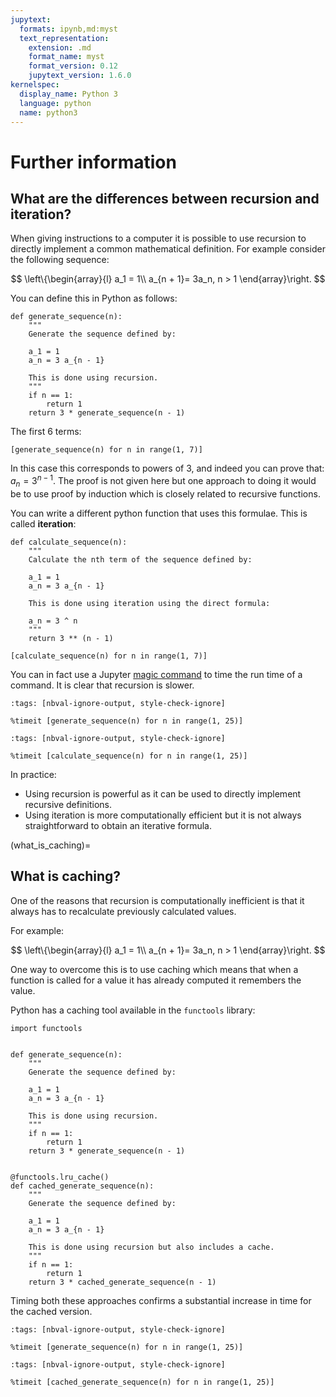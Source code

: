 ```yaml
---
jupytext:
  formats: ipynb,md:myst
  text_representation:
    extension: .md
    format_name: myst
    format_version: 0.12
    jupytext_version: 1.6.0
kernelspec:
  display_name: Python 3
  language: python
  name: python3
---
```


# Further information

## What are the differences between recursion and iteration?

When giving instructions to a computer it is possible to use recursion to
directly implement a common mathematical definition. For example consider the
following sequence:

$$
    \left\{\begin{array}{l}
    a_1 = 1\\
    a_{n + 1}= 3a_n, n > 1
    \end{array}\right.
$$

You can define this in Python as follows:

```{code-cell} ipython3
def generate_sequence(n):
    """
    Generate the sequence defined by:

    a_1 = 1
    a_n = 3 a_{n - 1}

    This is done using recursion.
    """
    if n == 1:
        return 1
    return 3 * generate_sequence(n - 1)
```

The first 6 terms:

```{code-cell} ipython3
[generate_sequence(n) for n in range(1, 7)]
```

In this case this corresponds to powers of $3$, and indeed you can
prove that: $a_n = 3 ^ {n - 1}$. The proof is not given here but one
approach to doing it would be to use proof by induction which is closely related
to recursive functions.

You can write a different python function that uses this formulae. This is called
**iteration**:

```{code-cell} ipython3
def calculate_sequence(n):
    """
    Calculate the nth term of the sequence defined by:

    a_1 = 1
    a_n = 3 a_{n - 1}

    This is done using iteration using the direct formula:

    a_n = 3 ^ n
    """
    return 3 ** (n - 1)
```

```{code-cell} ipython3
[calculate_sequence(n) for n in range(1, 7)]
```

You can in fact use a Jupyter [magic
command](https://ipython.readthedocs.io/en/stable/interactive/magics.html) to
time the run time of a command. It is clear that recursion is slower.

```{code-cell} ipython3
:tags: [nbval-ignore-output, style-check-ignore]

%timeit [generate_sequence(n) for n in range(1, 25)]
```

```{code-cell} ipython3
:tags: [nbval-ignore-output, style-check-ignore]

%timeit [calculate_sequence(n) for n in range(1, 25)]
```

In practice:

- Using recursion is powerful as it can be used to directly implement recursive
  definitions.
- Using iteration is more computationally efficient but it is not always
  straightforward to obtain an iterative formula.

(what_is_caching)=

## What is caching?

One of the reasons that recursion is computationally inefficient is that it
always has to recalculate previously calculated values.

For example:

$$
    \left\{\begin{array}{l}
    a_1 = 1\\
    a_{n + 1}= 3a_n, n > 1
    \end{array}\right.
$$

One way to overcome this is to use caching which means that when a function is
called for a value it has already computed it remembers the value.

Python has a caching tool available in the `functools` library:

```{code-cell} ipython3
import functools


def generate_sequence(n):
    """
    Generate the sequence defined by:

    a_1 = 1
    a_n = 3 a_{n - 1}

    This is done using recursion.
    """
    if n == 1:
        return 1
    return 3 * generate_sequence(n - 1)


@functools.lru_cache()
def cached_generate_sequence(n):
    """
    Generate the sequence defined by:

    a_1 = 1
    a_n = 3 a_{n - 1}

    This is done using recursion but also includes a cache.
    """
    if n == 1:
        return 1
    return 3 * cached_generate_sequence(n - 1)
```

Timing both these approaches confirms a substantial increase in time for the
cached version.

```{code-cell} ipython3
:tags: [nbval-ignore-output, style-check-ignore]

%timeit [generate_sequence(n) for n in range(1, 25)]
```

```{code-cell} ipython3
:tags: [nbval-ignore-output, style-check-ignore]

%timeit [cached_generate_sequence(n) for n in range(1, 25)]
```
